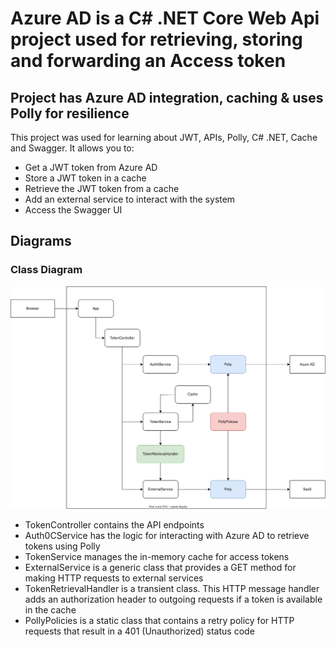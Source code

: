 # Azure AD is a C# .NET Core Web Api project used for retrieving, storing and forwarding an Access token

## Project has Azure AD integration, caching & uses Polly for resilience

This project was used for learning about JWT, APIs, Polly, C# .NET, Cache and Swagger. It allows you to:
- Get a JWT token from Azure AD
- Store a JWT token in a cache
- Retrieve the JWT token from a cache
- Add an external service to interact with the system
- Access the Swagger UI

## Diagrams

### Class Diagram
![Class diagram](ClassDiagram.drawio.svg)

- TokenController contains the API endpoints
- Auth0CService has the logic for interacting with Azure AD to retrieve tokens using Polly
- TokenService manages the in-memory cache for access tokens
- ExternalService is a generic class that provides a GET method for making HTTP requests to external services
- TokenRetrievalHandler is a transient class. This HTTP message handler adds an authorization header to outgoing requests if a token is available in the cache
- PollyPolicies is a static class that contains a retry policy for HTTP requests that result in a 401 (Unauthorized) status code





